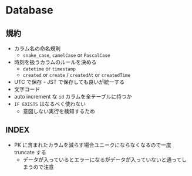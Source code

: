 # Database

## 規約
- カラム名の命名規則
  - `snake_case`, `camelCase` or `PascalCase`
- 時刻を扱うカラムのルールを決める
  - `datetime` or `timestamp`
  - `created` or `create` / `createdAt` or `createdTime`
- UTC で保存 - JST で保存しても良いが統一する
- 文字コード
- auto increment な `id` カラムを全テーブルに持つか
- `IF EXISTS` はなるべく使わない
  - 意図しない実行を検知するため

## INDEX
- PK に含まれたカラムを減らす場合ユニークにならなくなるので一度 truncate する
  - データが入っているとエラーになるがデータが入っていないと通ってしまうので注意
